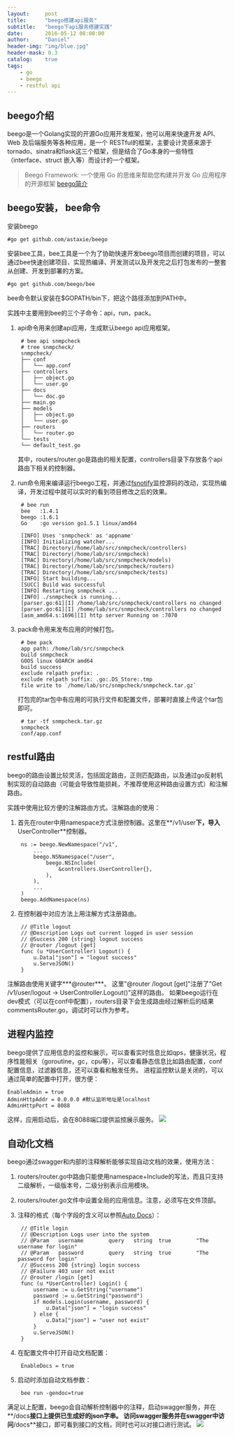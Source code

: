 ```yaml
---
layout:     post
title:      "beego搭建api服务"
subtitle:   "beego下api服务搭建实践"
date:       2016-05-12 08:00:00
author:     "Daniel"
header-img: "img/blue.jpg"
header-mask: 0.3
catalog:    true
tags:
    - go
    - beego
    - restful api
---
```


## beego介绍
beego是一个Golang实现的开源Go应用开发框架，他可以用来快速开发 API、Web 及后端服务等各种应用，是一个 RESTful的框架，主要设计灵感来源于tornado、sinatra和flask这三个框架，但是结合了Go本身的一些特性（interface、struct 嵌入等）而设计的一个框架。

> Beego Framework: 
> 一个使用 Go 的思维来帮助您构建并开发 Go 应用程序的开源框架
> [beego简介](http://beego.me/docs/intro/)

## beego安装， bee命令

安装beego

	#go get github.com/astaxie/beego

安装bee工具，bee工具是一个为了协助快速开发beego项目而创建的项目，可以通过bee快速创建项目、实现热编译、开发测试以及开发完之后打包发布的一整套从创建、开发到部署的方案。

	#go get github.com/beego/bee

bee命令默认安装在$GOPATH/bin下，把这个路径添加到PATH中。

实践中主要用到bee的三个子命令：api，run，pack。

1. api命令用来创建api应用，生成默认beego api应用框架。

	    # bee api snmpcheck
	    # tree snmpcheck/
	    snmpcheck/
	    ├── conf
	    │   └── app.conf
	    ├── controllers
	    │   ├── object.go
	    │   └── user.go
	    ├── docs
	    │   └── doc.go
	    ├── main.go
	    ├── models
	    │   ├── object.go
	    │   └── user.go
	    ├── routers
	    │   └── router.go
	    └── tests
	    └── default_test.go
	其中，routers/router.go是路由的相关配置，controllers目录下存放各个api路由下相关的控制器。

2. run命令用来编译运行beego工程，并通过[fsnotify](https://github.com/howeyc/fsnotify)监控源码的改动，实现热编译，开发过程中就可以实时的看到项目修改之后的效果。

		# bee run
		bee   :1.4.1
		beego :1.6.1
		Go    :go version go1.5.1 linux/amd64

		[INFO] Uses 'snmpcheck' as 'appname'
		[INFO] Initializing watcher...
		[TRAC] Directory(/home/lab/src/snmpcheck/controllers)
		[TRAC] Directory(/home/lab/src/snmpcheck)
		[TRAC] Directory(/home/lab/src/snmpcheck/models)
		[TRAC] Directory(/home/lab/src/snmpcheck/routers)
		[TRAC] Directory(/home/lab/src/snmpcheck/tests)
		[INFO] Start building...
		[SUCC] Build was successful
		[INFO] Restarting snmpcheck ...
		[INFO] ./snmpcheck is running...
		[parser.go:61][I] /home/lab/src/snmpcheck/controllers no changed 
		[parser.go:61][I] /home/lab/src/snmpcheck/controllers no changed 
		[asm_amd64.s:1696][I] http server Running on :7070

3. pack命令用来发布应用的时候打包。

		# bee pack
		app path: /home/lab/src/snmpcheck
		build snmpcheck
		GOOS linux GOARCH amd64
		build success
		exclude relpath prefix: .
		exclude relpath suffix: .go:.DS_Store:.tmp
		file write to `/home/lab/src/snmpcheck/snmpcheck.tar.gz`
	打包完的tar包中有应用的可执行文件和配置文件，部署时直接上传这个tar包即可。

		# tar -tf snmpcheck.tar.gz 
		snmpcheck
		conf/app.conf

## restful路由
beego的路由设置比较灵活，包括固定路由，正则匹配路由，以及通过go反射机制实现的自动路由（可能会导致性能损耗，不推荐使用这种路由设置方式）和注解路由。

实践中使用比较方便的注解路由方式。注解路由的使用：

1. 首先在router中用namespace方式注册控制器。这里在**/v1/user**下，导入**UserController**控制器。

		ns := beego.NewNamespace("/v1",
			...
			beego.NSNamespace("/user",
				beego.NSInclude(
					&controllers.UserController{},
				),
			),
			...
		)
		beego.AddNamespace(ns)

2. 在控制器中对应方法上用注解方式注册路由。

		// @Title logout
		// @Description Logs out current logged in user session
		// @Success 200 {string} logout success
		// @router /logout [get]
		func (u *UserController) Logout() {
			u.Data["json"] = "logout success"
			u.ServeJSON()
		}
注解路由使用关键字***@router***。
这里"@router /logout [get]"注册了"Get /v1/user/logout -> UserController.Logout()"这样的路由。
如果beego运行在dev模式（可以在conf中配置），routers目录下会生成路由经过解析后的结果commentsRouter.go，调试时可以作为参考。

## 进程内监控
beego提供了应用信息的监控和展示，可以查看实时信息比如qps，健康状况，程序性能相关（goroutine，gc，cpu等），可以查看静态信息比如路由配置，conf配置信息，过滤器信息，还可以查看和触发任务。
进程监控默认是关闭的，可以通过简单的配置中打开，很方便：

	EnableAdmin = true
	AdminHttpAddr = 0.0.0.0 #默认监听地址是localhost
	AdminHttpPort = 8088

这样，应用启动后，会在8088端口提供监控展示服务。
![](http://danielfresh.github.io/img/beegoadmin.png)

## 自动化文档
beego通过swagger和内部的注释解析能够实现自动文档的效果，使用方法：

1. routers/router.go中路由只能使用namespace+Include的写法，而且只支持二级解析，一级版本号，二级分别表示应用模块。

2. routers/router.go文件中设置全局的应用信息。注意，必须写在文件顶部。

3. 注释的格式（每个字段的含义可以参照[Auto Docs](http://beego.me/docs/advantage/docs.md)）：

		// @Title login
		// @Description Logs user into the system
		// @Param	username		query 	string	true		"The username for login"
		// @Param	password		query 	string	true		"The password for login"
		// @Success 200 {string} login success
		// @Failure 403 user not exist
		// @router /login [get]
		func (u *UserController) Login() {
			username := u.GetString("username")
			password := u.GetString("password")
			if models.Login(username, password) {
				u.Data["json"] = "login success"
			} else {
				u.Data["json"] = "user not exist"
			}
			u.ServeJSON()
		}

4. 在配置文件中打开自动文档配置：

		EnableDocs = true

5. 启动时添加自动文档参数：

		bee run -gendoc=true

满足以上配置，beego会自动解析控制器中的注释，启动swagger服务，并在**/docs**接口上提供已生成好的json字串。
访问swagger服务并在swagger中访问**/docs**接口，即可看到接口的文档，同时也可以对接口进行测试。
![](http://danielfresh.github.io/img/swagger.png)
